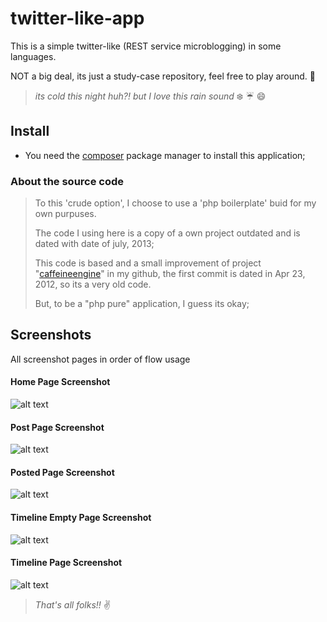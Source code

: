 # twitter-like-app

This is a simple twitter-like (REST service microblogging) in some languages.

NOT a big deal, its just a study-case repository, feel free to play around. :metal:

>_its cold this night huh?! but I love this rain sound_ :snowflake: :umbrella: :smile:

## Install
- You need the [composer](https://getcomposer.org/) package manager to install this application;

### About the source code
> To this 'crude option', I choose to use a 'php boilerplate' buid for my own purpuses.
>
> The code I using here is a copy of a own project outdated and is dated with date of july, 2013;
>
> This code is based and a small improvement of project "[caffeineengine](https://github.com/chroda/caffeineengine)" in my github,
> the first commit is dated in Apr 23, 2012, so its a very old code.
>
> But, to be a "php pure" application, I guess its okay;

## Screenshots
All screenshot pages in order of flow usage

[ss_home]:https://raw.githubusercontent.com/chroda/twitter-like-app/master/php-pure/cdn/img/screenshots/home.png
[ss_post]:https://raw.githubusercontent.com/chroda/twitter-like-app/master/php-pure/cdn/img/screenshots/post.png
[ss_posted]:https://raw.githubusercontent.com/chroda/twitter-like-app/master/php-pure/cdn/img/screenshots/posted.png
[ss_timeline-empty]:https://raw.githubusercontent.com/chroda/twitter-like-app/master/php-pure/cdn/img/screenshots/timeline-empty.png  
[ss_timeline]:https://raw.githubusercontent.com/chroda/twitter-like-app/master/php-pure/cdn/img/screenshots/timeline.png

#### Home Page Screenshot
![[alt text]()][ss_home]
#### Post Page Screenshot
![[alt text]()][ss_post]
#### Posted Page Screenshot
![[alt text]()][ss_posted]
#### Timeline Empty Page Screenshot
![[alt text]()][ss_timeline-empty]
#### Timeline Page Screenshot
![[alt text]()][ss_timeline]


>_That's all folks!!_ :v:
